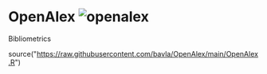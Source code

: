 # OpenAlex  ![openalex](https://github.com/bavla/OpenAlex/assets/20244435/6a3c39cf-9fef-43f4-a821-9c028963a851)

Bibliometrics

source("https://raw.githubusercontent.com/bavla/OpenAlex/main/OpenAlex.R")
